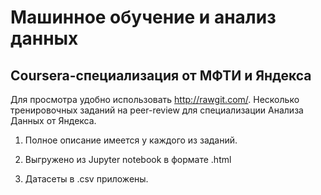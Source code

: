 # Машинное обучение и анализ данных
## Coursera-специализация от МФТИ и Яндекса

Для просмотра удобно использовать http://rawgit.com/.
Несколько тренировочных заданий на peer-review для специализации Анализа Данных от Яндекса.

1. Полное описание имеется у каждого из заданий.

2. Выгружено из Jupyter notebook в формате .html

3. Датасеты в .csv приложены.
